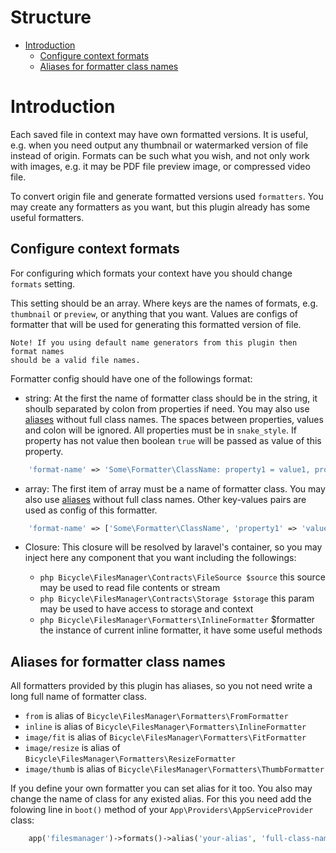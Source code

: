 Structure
=========

- [Introduction](#introduction)
    * [Configure context formats](#configure-context-formats)
    * [Aliases for formatter class names](#aliases-for-formatter-class-names)


Introduction
============

Each saved file in context may have own formatted versions.
It is useful, e.g. when you need output any thumbnail or watermarked version of file instead of origin.
Formats can be such what you wish, and not only work with images,
e.g. it may be PDF file preview image, or compressed video file.

To convert origin file and generate formatted versions used `formatters`.
You may create any formatters as you want,
but this plugin already has some useful formatters.

Configure context formats
-------------------------

For configuring which formats your context have you should change `formats` setting.

This setting should be an array. Where keys are the names of formats,
e.g. `thumbnail` or `preview`, or anything that you want.
Values are configs of formatter that will be used for generating this formatted version of file.

```
Note! If you using default name generators from this plugin then format names
should be a valid file names.
```

Formatter config should have one of the followings format:

- string: At the first the name of formatter class should be in the string,
it shoulb separated by colon from properties if need.
You may also use [aliases](#aliases-for-formatter-class-names) without full class names.
The spaces between properties, values and colon will be ignored.
All properties must be in `snake_style`.
If property has not value then boolean `true` will be passed as value of this property.

```php
    'format-name' => 'Some\Formatter\ClassName: property1 = value1, property2 = value2, bool_property3',
```

- array: The first item of array must be a name of formatter class.
You may also use [aliases](#aliases-for-formatter-class-names) without full class names.
Other key-values pairs are used as config of this formatter.

```php
    'format-name' => ['Some\Formatter\ClassName', 'property1' => 'value1', 'property2' => 'value2', 'bool_property3' => true],
```

- Closure: This closure will be resolved by laravel's container,
so you may inject here any component that you want including the followings:

    * ```php Bicycle\FilesManager\Contracts\FileSource $source```
         this source may be used to read file contents or stream
    * ```php Bicycle\FilesManager\Contracts\Storage $storage```
         this param may be used to have access to storage and context
    * ```php Bicycle\FilesManager\Formatters\InlineFormatter``` $formatter
         the instance of current inline formatter, it have some useful methods

Aliases for formatter class names
---------------------------------

All formatters provided by this plugin has aliases,
so you not need write a long full name of formatter class.

- `from` is alias of `Bicycle\FilesManager\Formatters\FromFormatter`
- `inline` is alias of `Bicycle\FilesManager\Formatters\InlineFormatter`
- `image/fit` is alias of `Bicycle\FilesManager\Formatters\FitFormatter`
- `image/resize` is alias of `Bicycle\FilesManager\Formatters\ResizeFormatter`
- `image/thumb` is alias of `Bicycle\FilesManager\Formatters\ThumbFormatter`

If you define your own formatter you can set alias for it too.
You also may change the name of class for any existed alias.
For this you need add the folowing line in `boot()` method
of your `App\Providers\AppServiceProvider` class:

```php
    app('filesmanager')->formats()->alias('your-alias', 'full-class-name');
```
